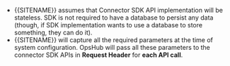 - {{SITENAME}} assumes that Connector SDK API implementation will be stateless. SDK is not required to have a database to persist any data (though, if SDK implementation wants to use a database to store something, they can do it).  
- {{SITENAME}} will capture all the required parameters at the time of system configuration. OpsHub will pass all these parameters to the connector SDK APIs in **Request Header** for **each API call**.
